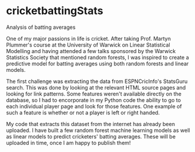 # cricketbattingStats
Analysis of batting averages

One of my major passions in life is cricket. After taking Prof. Martyn Plummer's course at the University of Warwick on Linear Statistical Modelling and having attended a few
talks sponsored by the Warwick Statistics Society that mentioned random forests, I was inspired to create a predictive model for batting averages using both random forests and
linear models.

The first challenge was extracting the data from ESPNCricInfo's StatsGuru search. This was done by looking at the relevant HTML source pages and looking for link patterns.
Some features weren't available directly on the database, so I had to encorporate in my Python code the ability to go to each individual player page and look for those features. 
One example of such a feature is whether or not a player is left or right handed.

My code that extracts this dataset from the internet has already been uploaded. I have built a few random forest machine learning models as well as linear models to predict
cricketers' batting averages. These will be uploaded in time, once I am happy to publish them!

